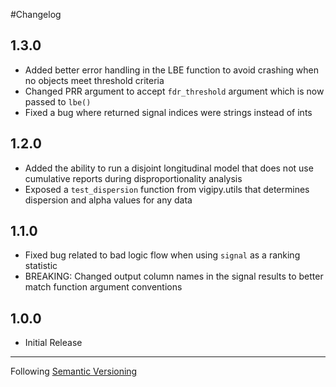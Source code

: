 #Changelog

## 1.3.0
- Added better error handling in the LBE function to avoid crashing when no objects meet threshold criteria
- Changed PRR argument to accept `fdr_threshold` argument which is now passed to `lbe()`
- Fixed a bug where returned signal indices were strings instead of ints

## 1.2.0
- Added the ability to run a disjoint longitudinal model that does not use cumulative reports during disproportionality analysis
- Exposed a `test_dispersion` function from vigipy.utils that determines dispersion and alpha values for any data

## 1.1.0
- Fixed bug related to bad logic flow when using `signal` as a ranking statistic
- BREAKING: Changed output column names in the signal results to better match function argument conventions

## 1.0.0
- Initial Release

- - - - -
Following [Semantic Versioning](https://semver.org/)
